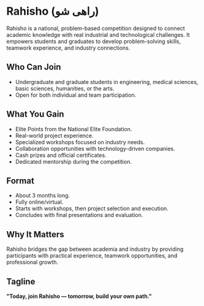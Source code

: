 # Rahisho (راهی شو)

Rahisho is a national, problem-based competition designed to connect academic knowledge with real industrial and technological challenges. It empowers students and graduates to develop problem-solving skills, teamwork experience, and industry connections.

## Who Can Join
- Undergraduate and graduate students in engineering, medical sciences, basic sciences, humanities, or the arts.
- Open for both individual and team participation.

## What You Gain
- Elite Points from the National Elite Foundation.
- Real-world project experience.
- Specialized workshops focused on industry needs.
- Collaboration opportunities with technology-driven companies.
- Cash prizes and official certificates.
- Dedicated mentorship during the competition.

## Format
- About 3 months long.
- Fully online/virtual.
- Starts with workshops, then project selection and execution.
- Concludes with final presentations and evaluation.

## Why It Matters
Rahisho bridges the gap between academia and industry by providing participants with practical experience, teamwork opportunities, and professional growth.

## Tagline
**"Today, join Rahisho — tomorrow, build your own path."**
